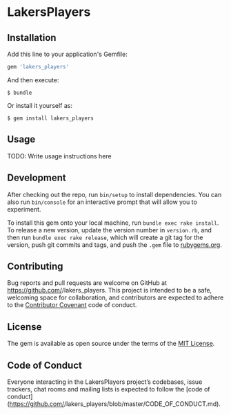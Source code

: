 # LakersPlayers

   

## Installation

Add this line to your application's Gemfile:

```ruby
gem 'lakers_players'
```

And then execute:

    $ bundle

Or install it yourself as:

    $ gem install lakers_players

## Usage

TODO: Write usage instructions here

## Development

After checking out the repo, run `bin/setup` to install dependencies. You can also run `bin/console` for an interactive prompt that will allow you to experiment.

To install this gem onto your local machine, run `bundle exec rake install`. To release a new version, update the version number in `version.rb`, and then run `bundle exec rake release`, which will create a git tag for the version, push git commits and tags, and push the `.gem` file to [rubygems.org](https://rubygems.org).

## Contributing

Bug reports and pull requests are welcome on GitHub at https://github.com/<github username>/lakers_players. This project is intended to be a safe, welcoming space for collaboration, and contributors are expected to adhere to the [Contributor Covenant](http://contributor-covenant.org) code of conduct.

## License

The gem is available as open source under the terms of the [MIT License](https://opensource.org/licenses/MIT).

## Code of Conduct

Everyone interacting in the LakersPlayers project’s codebases, issue trackers, chat rooms and mailing lists is expected to follow the [code of conduct](https://github.com/<github username>/lakers_players/blob/master/CODE_OF_CONDUCT.md).
